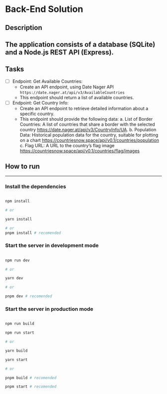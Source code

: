 # Back-End Solution

## Description

## The application consists of a database (SQLite) and a Node.js REST API (Express).

## Tasks

- [ ] Endpoint: Get Available Countries:
  - Create an API endpoint, using Date Nager API `https://date.nager.at/api/v3/AvailableCountries`
  - This endpoint should return a list of available countries.
- [ ] Endpoint: Get Country Info:
  - Create an API endpoint to retrieve detailed information about a specific country.
  - This endpoint should provide the following data:
    a. List of Border Countries: A list of countries that share a border with the selected country https://date.nager.at/api/v3/CountryInfo/UA.
    b. Population Data: Historical population data for the country, suitable for plotting on a chart https://countriesnow.space/api/v0.1/countries/population
    c. Flag URL: A URL to the country’s flag image https://countriesnow.space/api/v0.1/countries/flag/images

## How to run

---

### Install the dependencies

```bash

npm install

# or

yarn install

# or
pnpm install # recomended

```

### Start the server in development mode

```bash

npm run dev

# or

yarn dev

# or

pnpm dev # recomended

```

### Start the server in production mode

```bash

npm run build

npm run start

# or

yarn build

yarn start

# or

pnpm build # recomended

pnpm start # recomended

```
